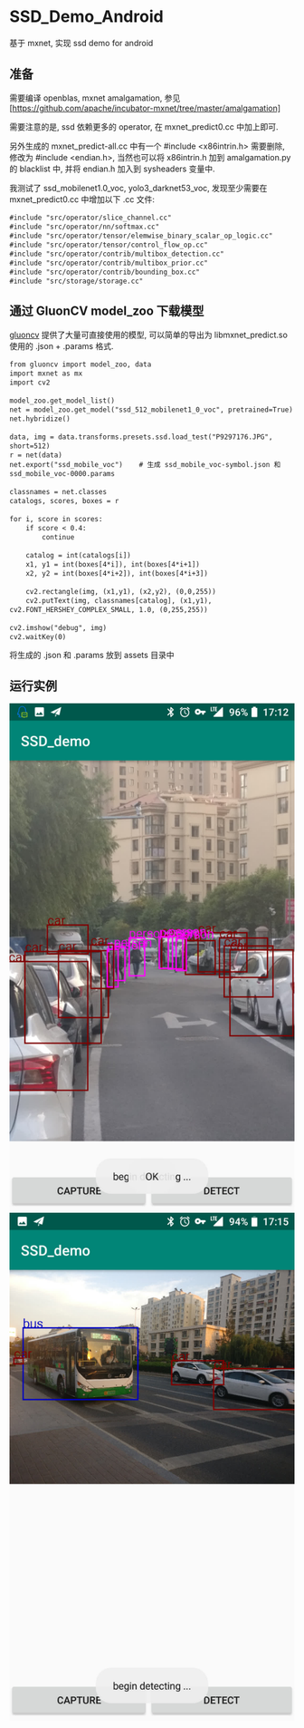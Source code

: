  # SSD_Demo_Android
基于 mxnet, 实现 ssd demo for android

## 准备
需要编译 openblas, mxnet amalgamation, 参见 [https://github.com/apache/incubator-mxnet/tree/master/amalgamation]

需要注意的是, ssd 依赖更多的 operator, 在 mxnet_predict0.cc 中加上即可.

另外生成的 mxnet_predict-all.cc 中有一个 #include <x86intrin.h> 需要删除, 修改为 #include <endian.h>, 当然也可以将 x86intrin.h 加到 amalgamation.py 的 blacklist 中, 并将 endian.h 加入到 sysheaders 变量中.

我测试了 ssd_mobilenet1.0_voc, yolo3_darknet53_voc, 发现至少需要在 mxnet_predict0.cc 中增加以下 .cc 文件:

    #include "src/operator/slice_channel.cc"
    #include "src/operator/nn/softmax.cc"
    #include "src/operator/tensor/elemwise_binary_scalar_op_logic.cc"
    #include "src/operator/tensor/control_flow_op.cc"
    #include "src/operator/contrib/multibox_detection.cc"
    #include "src/operator/contrib/multibox_prior.cc"
    #include "src/operator/contrib/bounding_box.cc"
    #include "src/storage/storage.cc"


## 通过 GluonCV model_zoo 下载模型
[gluoncv](https://gluon-cv.mxnet.io/model_zoo/index.html) 提供了大量可直接使用的模型, 可以简单的导出为 libmxnet_predict.so 使用的 .json + .params 格式.

    from gluoncv import model_zoo, data
    import mxnet as mx
    import cv2
    
    model_zoo.get_model_list()
    net = model_zoo.get_model("ssd_512_mobilenet1_0_voc", pretrained=True)
    net.hybridize()

    data, img = data.transforms.presets.ssd.load_test("P9297176.JPG", short=512)
    r = net(data)
    net.export("ssd_mobile_voc")    # 生成 ssd_mobile_voc-symbol.json 和 ssd_mobile_voc-0000.params

    classnames = net.classes
    catalogs, scores, boxes = r

    for i, score in scores:
        if score < 0.4:
            continue

        catalog = int(catalogs[i])
        x1, y1 = int(boxes[4*i]), int(boxes[4*i+1])
        x2, y2 = int(boxes[4*i+2]), int(boxes[4*i+3])
        
        cv2.rectangle(img, (x1,y1), (x2,y2), (0,0,255))
        cv2.putText(img, classnames[catalog], (x1,y1), cv2.FONT_HERSHEY_COMPLEX_SMALL, 1.0, (0,255,255))
    
    cv2.imshow("debug", img)
    cv2.waitKey(0)

将生成的 .json 和 .params 放到 assets 目录中

## 运行实例
![Alt text](test1.jpg)
![Alt text](test2.jpg)